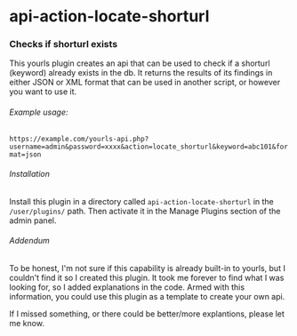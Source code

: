 # api-action-locate-shorturl
### Checks if shorturl exists

This yourls plugin creates an api that can be used to check if a shorturl (keyword) already exists in the db.  It returns the results of its findings in either JSON or XML format that can be used in another script, or however you want to use it.

###### Example usage:
`https://example.com/yourls-api.php?username=admin&password=xxxx&action=locate_shorturl&keyword=abc101&format=json`

###### Installation

Install this plugin in a directory called `api-action-locate-shorturl` in the `/user/plugins/` path.
Then activate it in the Manage Plugins section of the admin panel.

###### Addendum

To be honest, I'm not sure if this capability is already built-in to yourls, but I couldn't find it so I created this plugin.  It took me forever to find what I was looking for, so I added explanations in the code.  Armed with this information, you could use this plugin as a template to create your own api.

If I missed something, or there could be better/more explantions, please let me know.
